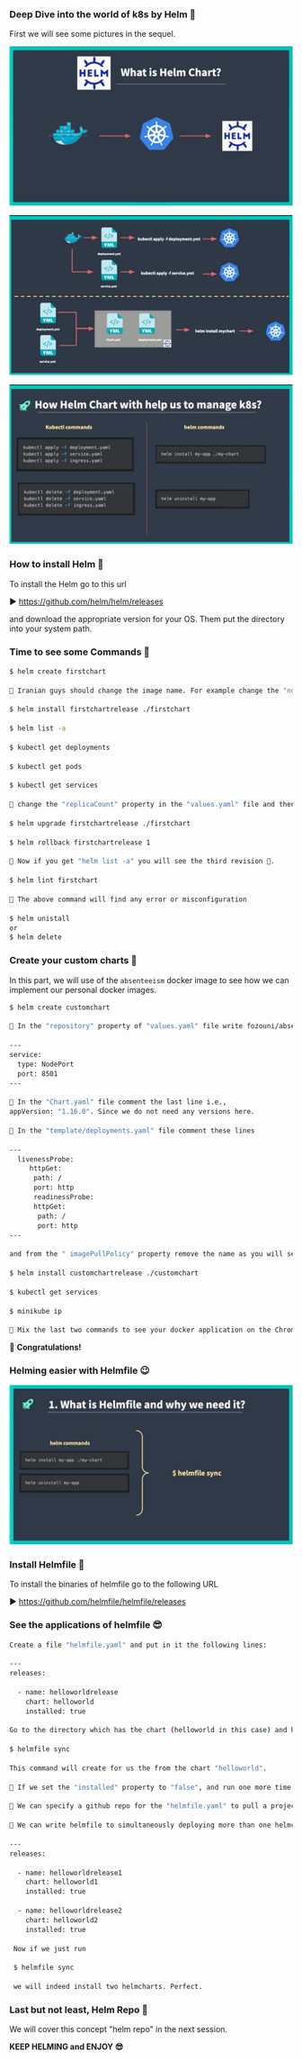 ### Deep Dive into the world of k8s by Helm 🚀

First we will see some pictures in the sequel.

![](.\pics\0.png)



![](.\pics\1.png)



![](.\pics\3.png)



### How to install Helm 🤔

To install the Helm go to this url

▶ https://github.com/helm/helm/releases

and download the appropriate version for your OS. Them put the directory into your system path. 

### Time to see some Commands 🧐

```bash
$ helm create firstchart

🛑 Iranian guys should change the image name. For example change the "nginx" to "docker.arvancloud.ir/nginx". Otherwise you will not see anything. 

$ helm install firstchartrelease ./firstchart

$ helm list -a

$ kubectl get deployments

$ kubectl get pods

$ kubectl get services

🛑 change the "replicaCount" property in the "values.yaml" file and then run the following command to see what will happen.

$ helm upgrade firstchartrelease ./firstchart

$ helm rollback firstchartrelease 1

🛑 Now if you get "helm list -a" you will see the third revision 🧐.

$ helm lint firstchart

🛑 The above command will find any error or misconfiguration 

$ helm unistall 
or
$ helm delete 
```

### Create your custom charts 💪

In this part, we will use of the `absenteeism` docker image to see how we can implement our personal docker images.

```bash
$ helm create customchart

🛑 In the "repository" property of "values.yaml" file write fozouni/absenteeism:first_try and for the "service" part write as follows

---
service:
  type: NodePort
  port: 8501
---

🛑 In the "Chart.yaml" file comment the last line i.e., 
appVersion: "1.16.0". Since we do not need any versions here.

🛑 In the "template/deployments.yaml" file comment these lines

---
  livenessProbe:
     httpGet:
      path: /
      port: http
      readinessProbe:
      httpGet:
       path: /
       port: http
---

and from the " imagePullPolicy" property remove the name as you will see in the video.

$ helm install customchartrelease ./customchart

$ kubectl get services

$ minikube ip 

🛑 Mix the last two commands to see your docker application on the Chrome browser
```

🚀 **Congratulations!**

### Helming easier with Helmfile 😉



![](.\pics\4.png)



### Install Helmfile 🤔

To install the binaries of helmfile go to the following URL

▶ https://github.com/helmfile/helmfile/releases

### See the applications of helmfile 😎

```bash
Create a file "helmfile.yaml" and put in it the following lines:

---
releases:

  - name: helloworldrelease
    chart: helloworld
    installed: true

Go to the directory which has the chart (helloworld in this case) and helmfile.yaml. Then easily run the following command

$ helmfile sync

This command will create for us the from the chart "helloworld".

🛑 If we set the "installed" property to "false", and run one more time the above command, we will indeed uninstall the previous release and this is amazing 😉.

🛑 We can specify a github repo for the "helmfile.yaml" to pull a project which has been developed by our colleagus directly. But it is not our main concern here. You can go for it later. 

🛑 We can write helmfile to simultaneously deploying more than one helmchart for us:

---
releases:

  - name: helloworldrelease1
    chart: helloworld1
    installed: true
   
  - name: helloworldrelease2
    chart: helloworld2
    installed: true 
    
 Now if we just run 
 
 $ helmfile sync
 
 we will indeed install two helmcharts. Perfect.
```



### Last but not least, Helm Repo 🤨

We will cover this concept "helm repo" in the next session. 



**KEEP HELMING and ENJOY 😎**